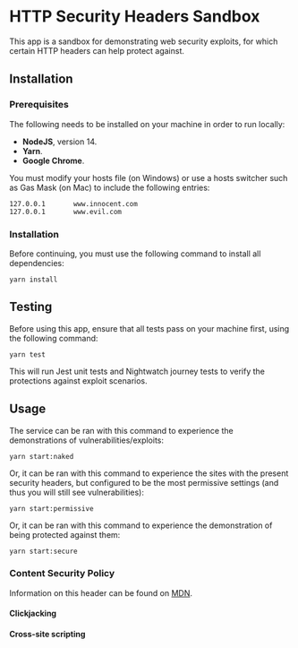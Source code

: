 # HTTP Security Headers Sandbox

This app is a sandbox for demonstrating web security exploits, for which certain HTTP headers can help protect against.

## Installation

### Prerequisites

The following needs to be installed on your machine in order to run locally:

* **NodeJS**, version 14.
* **Yarn**.
* **Google Chrome**.

You must modify your hosts file (on Windows) or use a hosts switcher such as Gas Mask (on Mac) to
include the following entries:

```text
127.0.0.1		www.innocent.com
127.0.0.1		www.evil.com
```

### Installation

Before continuing, you must use the following command to install all dependencies:

`yarn install`

## Testing

Before using this app, ensure that all tests pass on your machine first, using the following command:

`yarn test`

This will run Jest unit tests and Nightwatch journey tests to verify the protections against exploit scenarios.

## Usage

The service can be ran with this command to experience the demonstrations of vulnerabilities/exploits:

`yarn start:naked`

Or, it can be ran with this command to experience the sites with the present security headers, but configured to be
the most permissive settings (and thus you will still see vulnerabilities):

`yarn start:permissive`

Or, it can be ran with this command to experience the demonstration of being protected against them:

`yarn start:secure`

### Content Security Policy

Information on this header can be found on [MDN](https://developer.mozilla.org/en-US/docs/Web/HTTP/CSP).

#### Clickjacking



#### Cross-site scripting